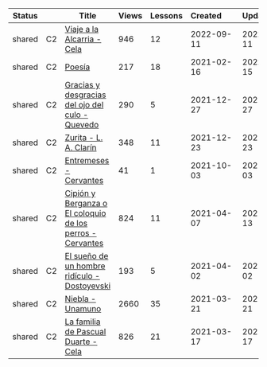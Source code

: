 |Status| |Title|Views|Lessons|Created&nbsp;&nbsp;&nbsp;&nbsp;&nbsp;&nbsp;|Updated&nbsp;&nbsp;&nbsp;&nbsp;&nbsp;&nbsp;|
|------|-|-----|-----|-------|--------------|--------------|
|shared|C2|[Viaje a la Alcarria - Cela](https://www.lingq.com/en/learn/es/web/library/course/814460)|946|12|2022-09-11|2022-09-11
|shared|C2|[Poesía](https://www.lingq.com/en/learn/es/web/library/course/791856)|217|18|2021-02-16|2022-05-15
|shared|C2|[Gracias y desgracias del ojo del culo - Quevedo](https://www.lingq.com/en/learn/es/web/library/course/986911)|290|5|2021-12-27|2021-12-27
|shared|C2|[Zurita - L. A. Clarín](https://www.lingq.com/en/learn/es/web/library/course/985015)|348|11|2021-12-23|2021-12-23
|shared|C2|[Entremeses - Cervantes](https://www.lingq.com/en/learn/es/web/library/course/930109)|41|1|2021-10-03|2021-10-03
|shared|C2|[Cipión y Berganza o El coloquio de los perros - Cervantes](https://www.lingq.com/en/learn/es/web/library/course/825321)|824|11|2021-04-07|2021-07-13
|shared|C2|[El sueño de un hombre ridículo - Dostoyevski](https://www.lingq.com/en/learn/es/web/library/course/821901)|193|5|2021-04-02|2021-04-02
|shared|C2|[Niebla - Unamuno](https://www.lingq.com/en/learn/es/web/library/course/814465)|2660|35|2021-03-21|2021-03-21
|shared|C2|[La familia de Pascual Duarte - Cela](https://www.lingq.com/en/learn/es/web/library/course/812302)|826|21|2021-03-17|2021-03-17
